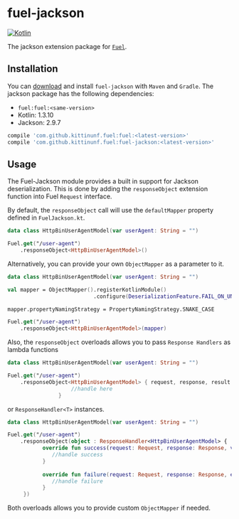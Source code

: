# fuel-jackson
[![Kotlin](https://img.shields.io/badge/Kotlin-1.3.10-blue.svg)](https://kotlinlang.org)

The jackson extension package for [`Fuel`](../README.md).

## Installation

You can [download](https://bintray.com/kittinunf/maven/Fuel-Android/_latestVersion) and install `fuel-jackson` with `Maven` and `Gradle`. The jackson package has the following dependencies:
* `fuel:fuel:<same-version>`
* Kotlin: 1.3.10
* Jackson: 2.9.7

```groovy
compile 'com.github.kittinunf.fuel:fuel:<latest-version>'
compile 'com.github.kittinunf.fuel:fuel-jackson:<latest-version>'
```

## Usage

The Fuel-Jackson module provides a built in support for Jackson deserialization.
This is done by adding the `responseObject` extension function into Fuel `Request` interface.

By default, the `responseObject` call will use the `defaultMapper` property defined in `FuelJackson.kt`.

```kotlin
data class HttpBinUserAgentModel(var userAgent: String = "")

Fuel.get("/user-agent")
    .responseObject<HttpBinUserAgentModel>()
```

Alternatively, you can provide your own `ObjectMapper` as a parameter to it.

```kotlin
data class HttpBinUserAgentModel(var userAgent: String = "")

val mapper = ObjectMapper().registerKotlinModule()
                           .configure(DeserializationFeature.FAIL_ON_UNKNOWN_PROPERTIES, false)

mapper.propertyNamingStrategy = PropertyNamingStrategy.SNAKE_CASE

Fuel.get("/user-agent")
    .responseObject<HttpBinUserAgentModel>(mapper)
```

Also, the `responseObject` overloads allows you to pass `Response Handlers` as lambda functions

```kotlin
data class HttpBinUserAgentModel(var userAgent: String = "")

Fuel.get("/user-agent")
    .responseObject<HttpBinUserAgentModel> { request, response, result ->
                    //handle here
                }
```

or `ResponseHandler<T>` instances.

```kotlin
data class HttpBinUserAgentModel(var userAgent: String = "")

Fuel.get("/user-agent")
    .responseObject(object : ResponseHandler<HttpBinUserAgentModel> {
           override fun success(request: Request, response: Response, value: HttpBinUserAgentModel) {
              //handle success
           }
    
           override fun failure(request: Request, response: Response, error: FuelError) {
              //handle failure
           }
     })
```

Both overloads allows you to provide custom `ObjectMapper` if needed.